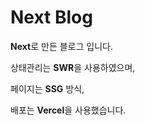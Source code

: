 # Next Blog

**Next**로 만든 블로그 입니다. 

상태관리는 **SWR**을 사용하였으며, 

페이지는 **SSG** 방식, 

배포는 **Vercel**을 사용했습니다.
